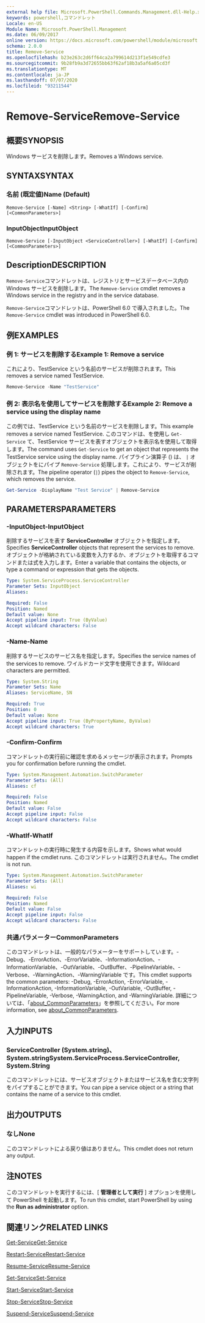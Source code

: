 ```yaml
---
external help file: Microsoft.PowerShell.Commands.Management.dll-Help.xml
keywords: powershell,コマンドレット
Locale: en-US
Module Name: Microsoft.PowerShell.Management
ms.date: 06/09/2017
online version: https://docs.microsoft.com/powershell/module/microsoft.powershell.management/remove-service?view=powershell-7.1&WT.mc_id=ps-gethelp
schema: 2.0.0
title: Remove-Service
ms.openlocfilehash: b23e263c2d6ff64ca2a799614d213f1e549cdfe3
ms.sourcegitcommit: 9b28fb9a3d72655bb63f62af18b3a5af6a05cd3f
ms.translationtype: MT
ms.contentlocale: ja-JP
ms.lasthandoff: 07/07/2020
ms.locfileid: "93211544"
---
```

# <span data-ttu-id="4234f-103">Remove-Service</span><span class="sxs-lookup"><span data-stu-id="4234f-103">Remove-Service</span></span>

## <span data-ttu-id="4234f-104">概要</span><span class="sxs-lookup"><span data-stu-id="4234f-104">SYNOPSIS</span></span>
<span data-ttu-id="4234f-105">Windows サービスを削除します。</span><span class="sxs-lookup"><span data-stu-id="4234f-105">Removes a Windows service.</span></span>

## <span data-ttu-id="4234f-106">SYNTAX</span><span class="sxs-lookup"><span data-stu-id="4234f-106">SYNTAX</span></span>

### <span data-ttu-id="4234f-107">名前 (既定値)</span><span class="sxs-lookup"><span data-stu-id="4234f-107">Name (Default)</span></span>

```
Remove-Service [-Name] <String> [-WhatIf] [-Confirm] [<CommonParameters>]
```

### <span data-ttu-id="4234f-108">InputObject</span><span class="sxs-lookup"><span data-stu-id="4234f-108">InputObject</span></span>

```
Remove-Service [-InputObject <ServiceController>] [-WhatIf] [-Confirm] [<CommonParameters>]
```

## <span data-ttu-id="4234f-109">Description</span><span class="sxs-lookup"><span data-stu-id="4234f-109">DESCRIPTION</span></span>

<span data-ttu-id="4234f-110">`Remove-Service`コマンドレットは、レジストリとサービスデータベース内の Windows サービスを削除します。</span><span class="sxs-lookup"><span data-stu-id="4234f-110">The `Remove-Service` cmdlet removes a Windows service in the registry and in the service database.</span></span>

<span data-ttu-id="4234f-111">`Remove-Service`コマンドレットは、PowerShell 6.0 で導入されました。</span><span class="sxs-lookup"><span data-stu-id="4234f-111">The `Remove-Service` cmdlet was introduced in PowerShell 6.0.</span></span>

## <span data-ttu-id="4234f-112">例</span><span class="sxs-lookup"><span data-stu-id="4234f-112">EXAMPLES</span></span>

### <span data-ttu-id="4234f-113">例 1: サービスを削除する</span><span class="sxs-lookup"><span data-stu-id="4234f-113">Example 1: Remove a service</span></span>

<span data-ttu-id="4234f-114">これにより、TestService という名前のサービスが削除されます。</span><span class="sxs-lookup"><span data-stu-id="4234f-114">This removes a service named TestService.</span></span>

```powershell
Remove-Service -Name "TestService"
```

### <span data-ttu-id="4234f-115">例 2: 表示名を使用してサービスを削除する</span><span class="sxs-lookup"><span data-stu-id="4234f-115">Example 2: Remove a service using the display name</span></span>

<span data-ttu-id="4234f-116">この例では、TestService という名前のサービスを削除します。</span><span class="sxs-lookup"><span data-stu-id="4234f-116">This example removes a service named TestService.</span></span> <span data-ttu-id="4234f-117">このコマンドは、を使用し `Get-Service` て、TestService サービスを表すオブジェクトを表示名を使用して取得します。</span><span class="sxs-lookup"><span data-stu-id="4234f-117">The command uses `Get-Service` to get an object that represents the TestService service using the display name.</span></span> <span data-ttu-id="4234f-118">パイプライン演算子 () は、 `|` オブジェクトをにパイプ `Remove-Service` 処理します。これにより、サービスが削除されます。</span><span class="sxs-lookup"><span data-stu-id="4234f-118">The pipeline operator (`|`) pipes the object to `Remove-Service`, which removes the service.</span></span>

```powershell
Get-Service -DisplayName "Test Service" | Remove-Service
```

## <span data-ttu-id="4234f-119">PARAMETERS</span><span class="sxs-lookup"><span data-stu-id="4234f-119">PARAMETERS</span></span>

### <span data-ttu-id="4234f-120">-InputObject</span><span class="sxs-lookup"><span data-stu-id="4234f-120">-InputObject</span></span>

<span data-ttu-id="4234f-121">削除するサービスを表す **ServiceController** オブジェクトを指定します。</span><span class="sxs-lookup"><span data-stu-id="4234f-121">Specifies **ServiceController** objects that represent the services to remove.</span></span> <span data-ttu-id="4234f-122">オブジェクトが格納されている変数を入力するか、オブジェクトを取得するコマンドまたは式を入力します。</span><span class="sxs-lookup"><span data-stu-id="4234f-122">Enter a variable that contains the objects, or type a command or expression that gets the objects.</span></span>

```yaml
Type: System.ServiceProcess.ServiceController
Parameter Sets: InputObject
Aliases:

Required: False
Position: Named
Default value: None
Accept pipeline input: True (ByValue)
Accept wildcard characters: False
```

### <span data-ttu-id="4234f-123">-Name</span><span class="sxs-lookup"><span data-stu-id="4234f-123">-Name</span></span>

<span data-ttu-id="4234f-124">削除するサービスのサービス名を指定します。</span><span class="sxs-lookup"><span data-stu-id="4234f-124">Specifies the service names of the services to remove.</span></span> <span data-ttu-id="4234f-125">ワイルドカード文字を使用できます。</span><span class="sxs-lookup"><span data-stu-id="4234f-125">Wildcard characters are permitted.</span></span>

```yaml
Type: System.String
Parameter Sets: Name
Aliases: ServiceName, SN

Required: True
Position: 0
Default value: None
Accept pipeline input: True (ByPropertyName, ByValue)
Accept wildcard characters: True
```

### <span data-ttu-id="4234f-126">-Confirm</span><span class="sxs-lookup"><span data-stu-id="4234f-126">-Confirm</span></span>

<span data-ttu-id="4234f-127">コマンドレットの実行前に確認を求めるメッセージが表示されます。</span><span class="sxs-lookup"><span data-stu-id="4234f-127">Prompts you for confirmation before running the cmdlet.</span></span>

```yaml
Type: System.Management.Automation.SwitchParameter
Parameter Sets: (All)
Aliases: cf

Required: False
Position: Named
Default value: False
Accept pipeline input: False
Accept wildcard characters: False
```

### <span data-ttu-id="4234f-128">-WhatIf</span><span class="sxs-lookup"><span data-stu-id="4234f-128">-WhatIf</span></span>

<span data-ttu-id="4234f-129">コマンドレットの実行時に発生する内容を示します。</span><span class="sxs-lookup"><span data-stu-id="4234f-129">Shows what would happen if the cmdlet runs.</span></span> <span data-ttu-id="4234f-130">このコマンドレットは実行されません。</span><span class="sxs-lookup"><span data-stu-id="4234f-130">The cmdlet is not run.</span></span>

```yaml
Type: System.Management.Automation.SwitchParameter
Parameter Sets: (All)
Aliases: wi

Required: False
Position: Named
Default value: False
Accept pipeline input: False
Accept wildcard characters: False
```

### <span data-ttu-id="4234f-131">共通パラメーター</span><span class="sxs-lookup"><span data-stu-id="4234f-131">CommonParameters</span></span>

<span data-ttu-id="4234f-132">このコマンドレットは、一般的なパラメーターをサポートしています。-Debug、-ErrorAction、-ErrorVariable、-InformationAction、-InformationVariable、-OutVariable、-OutBuffer、-PipelineVariable、-Verbose、-WarningAction、-WarningVariable です。</span><span class="sxs-lookup"><span data-stu-id="4234f-132">This cmdlet supports the common parameters: -Debug, -ErrorAction, -ErrorVariable, -InformationAction, -InformationVariable, -OutVariable, -OutBuffer, -PipelineVariable, -Verbose, -WarningAction, and -WarningVariable.</span></span> <span data-ttu-id="4234f-133">詳細については、「[about_CommonParameters](https://go.microsoft.com/fwlink/?LinkID=113216)」を参照してください。</span><span class="sxs-lookup"><span data-stu-id="4234f-133">For more information, see [about_CommonParameters](https://go.microsoft.com/fwlink/?LinkID=113216).</span></span>

## <span data-ttu-id="4234f-134">入力</span><span class="sxs-lookup"><span data-stu-id="4234f-134">INPUTS</span></span>

### <span data-ttu-id="4234f-135">ServiceController (System.string)、System.string</span><span class="sxs-lookup"><span data-stu-id="4234f-135">System.ServiceProcess.ServiceController, System.String</span></span>

<span data-ttu-id="4234f-136">このコマンドレットには、サービスオブジェクトまたはサービス名を含む文字列をパイプすることができます。</span><span class="sxs-lookup"><span data-stu-id="4234f-136">You can pipe a service object or a string that contains the name of a service to this cmdlet.</span></span>

## <span data-ttu-id="4234f-137">出力</span><span class="sxs-lookup"><span data-stu-id="4234f-137">OUTPUTS</span></span>

### <span data-ttu-id="4234f-138">なし</span><span class="sxs-lookup"><span data-stu-id="4234f-138">None</span></span>

<span data-ttu-id="4234f-139">このコマンドレットによる戻り値はありません。</span><span class="sxs-lookup"><span data-stu-id="4234f-139">This cmdlet does not return any output.</span></span>

## <span data-ttu-id="4234f-140">注</span><span class="sxs-lookup"><span data-stu-id="4234f-140">NOTES</span></span>

<span data-ttu-id="4234f-141">このコマンドレットを実行するには、[ **管理者として実行** ] オプションを使用して PowerShell を起動します。</span><span class="sxs-lookup"><span data-stu-id="4234f-141">To run this cmdlet, start PowerShell by using the **Run as administrator** option.</span></span>

## <span data-ttu-id="4234f-142">関連リンク</span><span class="sxs-lookup"><span data-stu-id="4234f-142">RELATED LINKS</span></span>

[<span data-ttu-id="4234f-143">Get-Service</span><span class="sxs-lookup"><span data-stu-id="4234f-143">Get-Service</span></span>](Get-Service.md)

[<span data-ttu-id="4234f-144">Restart-Service</span><span class="sxs-lookup"><span data-stu-id="4234f-144">Restart-Service</span></span>](Restart-Service.md)

[<span data-ttu-id="4234f-145">Resume-Service</span><span class="sxs-lookup"><span data-stu-id="4234f-145">Resume-Service</span></span>](Resume-Service.md)

[<span data-ttu-id="4234f-146">Set-Service</span><span class="sxs-lookup"><span data-stu-id="4234f-146">Set-Service</span></span>](Set-Service.md)

[<span data-ttu-id="4234f-147">Start-Service</span><span class="sxs-lookup"><span data-stu-id="4234f-147">Start-Service</span></span>](Start-Service.md)

[<span data-ttu-id="4234f-148">Stop-Service</span><span class="sxs-lookup"><span data-stu-id="4234f-148">Stop-Service</span></span>](Stop-Service.md)

[<span data-ttu-id="4234f-149">Suspend-Service</span><span class="sxs-lookup"><span data-stu-id="4234f-149">Suspend-Service</span></span>](Suspend-Service.md)

